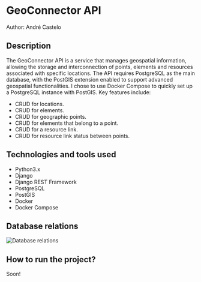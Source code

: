 # GeoConnector API
Author: André Castelo

## Description

The GeoConnector API is a service that manages geospatial information, allowing the storage and interconnection of points, elements and resources associated with specific locations. The API requires PostgreSQL as the main database, with the PostGIS extension enabled to support advanced geospatial functionalities. I chose to use Docker Compose to quickly set up a PostgreSQL instance with PostGIS. Key features include:
- CRUD for locations.
- CRUD for elements.
- CRUD for geographic points.
- CRUD for elements that belong to a point.
- CRUD for a resource link.
- CRUD for resource link status between points.


## Technologies and tools used
- Python3.x
- Django
- Django REST Framework
- PostgreSQL
- PostGIS
- Docker
- Docker Compose

## Database relations
![Database relations](https://raw.githubusercontent.com/andrecrgoveia/geoconnecor-api/master/media/db_relations.png)


## How to run the project?
Soon!
